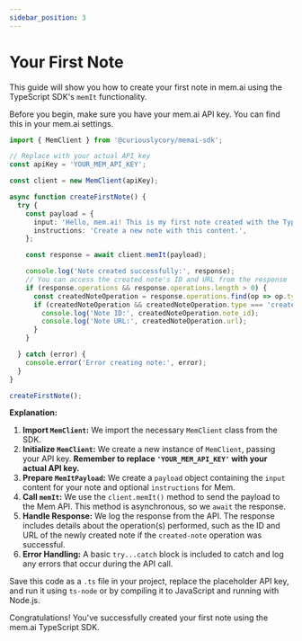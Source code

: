 ```yaml
---
sidebar_position: 3
---
```


# Your First Note

This guide will show you how to create your first note in mem.ai using the TypeScript SDK's `memIt` functionality.

Before you begin, make sure you have your mem.ai API key. You can find this in your mem.ai settings.

```typescript
import { MemClient } from '@curiouslycory/memai-sdk';

// Replace with your actual API key
const apiKey = 'YOUR_MEM_API_KEY';

const client = new MemClient(apiKey);

async function createFirstNote() {
  try {
    const payload = {
      input: 'Hello, mem.ai! This is my first note created with the TypeScript SDK.',
      instructions: 'Create a new note with this content.',
    };

    const response = await client.memIt(payload);

    console.log('Note created successfully:', response);
    // You can access the created note's ID and URL from the response
    if (response.operations && response.operations.length > 0) {
      const createdNoteOperation = response.operations.find(op => op.type === 'created-note');
      if (createdNoteOperation && createdNoteOperation.type === 'created-note') {
        console.log('Note ID:', createdNoteOperation.note_id);
        console.log('Note URL:', createdNoteOperation.url);
      }
    }

  } catch (error) {
    console.error('Error creating note:', error);
  }
}

createFirstNote();
```

**Explanation:**

1.  **Import `MemClient`:** We import the necessary `MemClient` class from the SDK.
2.  **Initialize `MemClient`:** We create a new instance of `MemClient`, passing your API key. **Remember to replace `'YOUR_MEM_API_KEY'` with your actual API key.**
3.  **Prepare `MemItPayload`:** We create a `payload` object containing the `input` content for your note and optional `instructions` for Mem.
4.  **Call `memIt`:** We use the `client.memIt()` method to send the payload to the Mem API. This method is asynchronous, so we `await` the response.
5.  **Handle Response:** We log the response from the API. The response includes details about the operation(s) performed, such as the ID and URL of the newly created note if the `created-note` operation was successful.
6.  **Error Handling:** A basic `try...catch` block is included to catch and log any errors that occur during the API call.

Save this code as a `.ts` file in your project, replace the placeholder API key, and run it using `ts-node` or by compiling it to JavaScript and running with Node.js.

Congratulations! You've successfully created your first note using the mem.ai TypeScript SDK. 